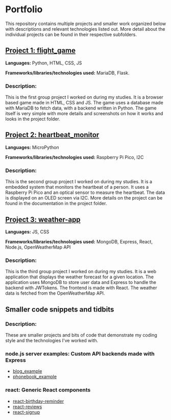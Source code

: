 # Portfolio

This repository contains multiple projects and smaller work organized below with descriptions and relevant technologies listed out. More detail about the individual projects can be found in their respective subfolders.

## [Project 1: flight_game](https://github.com/Arc4517/portfolio/tree/main/flight_game)

**Languages:** Python, HTML, CSS, JS

**Frameworks/libraries/technologies used:** MariaDB, Flask.

### Description:

This is the first group project I worked on during my studies. It is a browser based game made in HTML, CSS and JS. The game uses a database made with MariaDB to fetch data, with a backend written in Python. The game itself is very simple with more details and screenshots on how it works and looks in the project folder.

## [Project 2: heartbeat_monitor](https://github.com/Arc4517/portfolio/tree/main/heartbeat_monitor)

**Languages:** MicroPython

**Frameworks/libraries/technologies used:** Raspberry Pi Pico, I2C

### Description:

This is the second group project I worked on during my studies. It is a embedded system that monitors the heartbeat of a person. It uses a Raspberry Pi Pico and an optical sensor to measure the heartbeat. The data is displayed on an OLED screen via I2C. More details on the project can be found in the documentation in the project folder.

## [Project 3: weather-app](https://github.com/Arc4517/portfolio/tree/main/react/weather-app)

**Languages:** JS, CSS

**Frameworks/libraries/technologies used:** MongoDB, Express, React, Node.js, OpenWeatherMap API

### Description:

This is the third group project I worked on during my studies. It is a web application that displays the weather forecast for a given location. The application uses MongoDB to store user data and Express to handle the backend with JWTokens. The frontend is made with React. The weather data is fetched from the OpenWeatherMap API.

## Smaller code snippets and tidbits

### Description:

These are smaller projects and bits of code that demonstrate my coding style and the technologies I've worked with.

### node.js server examples: Custom API backends made with Express

-   [blog_example](https://github.com/Arc4517/portfolio/tree/main/node.js%20servers/blog_example)
-   [phonebook_example](https://github.com/Arc4517/portfolio/tree/main/node.js%20servers/phonebook_example)

### react: Generic React components

-   [react-birthday-reminder](https://github.com/Arc4517/portfolio/tree/main/react/react-birthday-reminder)
-   [react-reviews](https://github.com/Arc4517/portfolio/tree/main/react/react-reviews)
-   [react-signup](https://github.com/Arc4517/portfolio/tree/main/react/react-signup)
